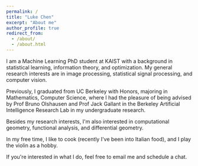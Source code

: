 ```yaml
---
permalink: /
title: "Luke Chen"
excerpt: "About me"
author_profile: true
redirect_from: 
  - /about/
  - /about.html
---
```

I am a Machine Learning PhD student at KAIST with a background in statistical learning, information theory, and optimization. My general research interests are in image processing, statistical signal processing, and computer vision. 

Previously, I graduated from UC Berkeley with Honors, majoring in Mathematics, Computer Science, where I had the pleasure of being advised by Prof Bruno Olshausen and Prof Jack Gallant in the Berkeley Artificial Intelligence Research Lab in my undergraduate research.

Besides my research interests, I'm also interested in computational geometry, functional analysis, and differential geometry.

In my free time, I like to cook (recently I've been into Italian food), and I play the violin as a hobby. 

If you're interested in what I do, feel free to email me and schedule a chat.
